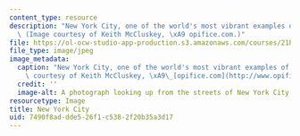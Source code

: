 ```yaml
---
content_type: resource
description: "New York City, one of the world's most vibrant examples of downtown.\
  \ (Image courtesy of Keith McCluskey, \xA9 opifice.com.)"
file: https://ol-ocw-studio-app-production.s3.amazonaws.com/courses/21h-234j-downtown-spring-2005/7490f8addde526f1c5382f20b35a3d17_21h-234js05.jpg
file_type: image/jpeg
image_metadata:
  caption: "New York City, one of the world's most vibrant examples of downtown. (Image\
    \ courtesy of Keith McCluskey, \xA9\_[opifice.com](http://www.opifice.com/).)"
  credit: ''
  image-alt: A photograph looking up from the streets of New York City.
resourcetype: Image
title: New York City
uid: 7490f8ad-dde5-26f1-c538-2f20b35a3d17
---
```

